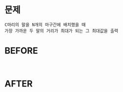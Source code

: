 # 문제

<pre>
C마리의 말을 N개의 마구간에 배치했을 때 
가장 가까운 두 말의 거리가 최대가 되는 그 최대값을 출력
</pre>

# BEFORE

<pre>

</pre>

# AFTER

<pre>

</pre>
